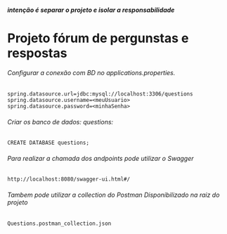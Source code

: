 ##### intenção é separar o projeto e isolar a responsabilidade 

# Projeto fórum de pergunstas e respostas

###### Configurar a conexão com BD no applications.properties.
    spring.datasource.url=jdbc:mysql://localhost:3306/questions
    spring.datasource.username=<meuUsuario>
    spring.datasource.password=<minhaSenha>

###### Criar os banco de dados: questions:
    CREATE DATABASE questions;

###### Para realizar a chamada dos andpoints pode utilizar o Swagger
    http://localhost:8080/swagger-ui.html#/

###### Tambem pode utilizar a collection do Postman Disponibilizado na raiz do projeto
    Questions.postman_collection.json

